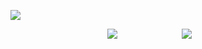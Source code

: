 <p align="center">

[![](https://files.catbox.moe/hxgqir.png)](https://rentry.co/bllkraiders)
</p>

<p align="center">

ㅤㅤㅤㅤㅤㅤㅤㅤㅤㅤㅤㅤ[![](https://files.catbox.moe/swfc76.png)]()ㅤㅤㅤㅤㅤㅤㅤㅤ[![](https://files.catbox.moe/duouda.png)](https://retrospring.net/@divinesaint)
